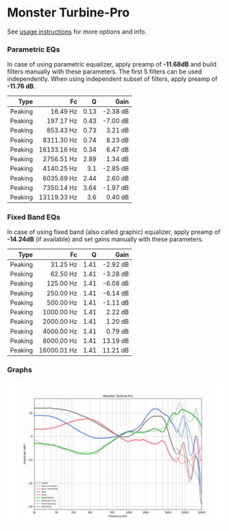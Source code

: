 # Monster Turbine-Pro
See [usage instructions](https://github.com/jaakkopasanen/AutoEq#usage) for more options and info.

### Parametric EQs
In case of using parametric equalizer, apply preamp of **-11.68dB** and build filters manually
with these parameters. The first 5 filters can be used independently.
When using independent subset of filters, apply preamp of **-11.76 dB**.

| Type    | Fc          |    Q | Gain     |
|--------:|------------:|-----:|---------:|
| Peaking | 16.49 Hz    | 0.13 | -2.38 dB |
| Peaking | 197.17 Hz   | 0.43 | -7.00 dB |
| Peaking | 853.43 Hz   | 0.73 | 3.21 dB  |
| Peaking | 8311.30 Hz  | 0.74 | 8.23 dB  |
| Peaking | 16133.16 Hz | 0.34 | 6.47 dB  |
| Peaking | 2756.51 Hz  | 2.89 | 1.34 dB  |
| Peaking | 4140.25 Hz  | 3.1  | -2.85 dB |
| Peaking | 6035.69 Hz  | 2.44 | 2.60 dB  |
| Peaking | 7350.14 Hz  | 3.64 | -1.97 dB |
| Peaking | 13119.33 Hz | 3.6  | 0.40 dB  |

### Fixed Band EQs
In case of using fixed band (also called graphic) equalizer, apply preamp of **-14.24dB**
(if available) and set gains manually with these parameters.

| Type    | Fc          |    Q | Gain     |
|--------:|------------:|-----:|---------:|
| Peaking | 31.25 Hz    | 1.41 | -2.92 dB |
| Peaking | 62.50 Hz    | 1.41 | -3.28 dB |
| Peaking | 125.00 Hz   | 1.41 | -6.08 dB |
| Peaking | 250.00 Hz   | 1.41 | -6.14 dB |
| Peaking | 500.00 Hz   | 1.41 | -1.11 dB |
| Peaking | 1000.00 Hz  | 1.41 | 2.22 dB  |
| Peaking | 2000.00 Hz  | 1.41 | 1.20 dB  |
| Peaking | 4000.00 Hz  | 1.41 | 0.79 dB  |
| Peaking | 8000.00 Hz  | 1.41 | 13.19 dB |
| Peaking | 16000.01 Hz | 1.41 | 11.21 dB |

### Graphs
![](./Monster%20Turbine-Pro.png)